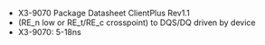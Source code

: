 - X3-9070 Package Datasheet ClientPlus Rev1.1
- (RE_n low or RE_t/RE_c crosspoint) to DQS/DQ driven by device
- X3-9070: 5-18ns